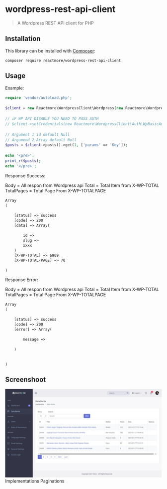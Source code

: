 # wordpress-rest-api-client

> A Wordpress REST API client for PHP

## Installation

This library can be installed with [Composer](https://getcomposer.org):

```text
composer require reactmore/wordpress-rest-api-client
```

## Usage

Example:

```php
require 'vendor/autoload.php';

$client = new Reactmore\WordpressClient\Wordpress(new Reactmore\WordpressClient\Request\GuzzleAdapter(new GuzzleHttp\Client()), 'http://domain.com');

// iF WP API DISABLE YOU NEED TO PASS AUTH
// $client->setCredentials(new Reactmore\WordpressClient\Auth\WpBasicAuth('user', 'password'));

// Argument 1 id default Null
// Argumend 2 Array default Null
$posts = $client->posts()->get(1, ['params' => 'Key']);

echo '<pre>';
print_r($posts);
echo '</pre>';
```

Response Success:

Body = All respon from Wordpress api
Total = Total Item from X-WP-TOTAL
TotalPages = Total Page From X-WP-TOTALPAGE

```Array
Array
(

    [status] => success
    [code] => 200
    [data] => Array(
        
        id =>
        slug => 
        xxxx
    )
    [X-WP-TOTAL] => 6909
    [X-WP-TOTAL-PAGE] => 70

)
```

Response Error:

Body = All respon from Wordpress api
Total = Total Item from X-WP-TOTAL
TotalPages = Total Page From X-WP-TOTALPAGE

```Array
Array
(

    [status] => success
    [code] => 200
    [error] => Array(
        
        message =>
       
    )
 

)
```

## Screenshoot

![Backend](https://raw.githubusercontent.com/reactmore/wordpress-rest-api-client/master/preview.jpg)
Implementations Paginations
